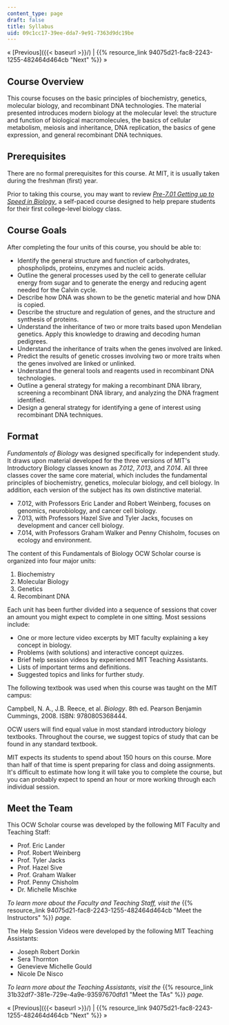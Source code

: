 ```yaml
---
content_type: page
draft: false
title: Syllabus
uid: 09c1cc17-39ee-dda7-9e91-7363d9dc19be
---
```

« \[Previous\]({{< baseurl >}}/) | {{% resource_link 94075d21-fac8-2243-1255-482464d464cb "Next" %}} »

## Course Overview

This course focuses on the basic principles of biochemistry, genetics, molecular biology, and recombinant DNA technologies. The material presented introduces modern biology at the molecular level: the structure and function of biological macromolecules, the basics of cellular metabolism, meiosis and inheritance, DNA replication, the basics of gene expression, and general recombinant DNA techniques.

## Prerequisites

There are no formal prerequisites for this course. At MIT, it is usually taken during the freshman (first) year.

Prior to taking this course, you may want to review [_Pre-7.01 Getting up to Speed in Biology_](/resources/res-7-001-pre-7-01-getting-up-to-speed-in-biology-summer-2019), a self-paced course designed to help prepare students for their first college-level biology class.

## Course Goals

After completing the four units of this course, you should be able to:

- Identify the general structure and function of carbohydrates, phospholipds, proteins, enzymes and nucleic acids.
- Outline the general processes used by the cell to generate cellular energy from sugar and to generate the energy and reducing agent needed for the Calvin cycle.
- Describe how DNA was shown to be the genetic material and how DNA is copied.
- Describe the structure and regulation of genes, and the structure and synthesis of proteins.
- Understand the inheritance of two or more traits based upon Mendelian genetics. Apply this knowledge to drawing and decoding human pedigrees.
- Understand the inheritance of traits when the genes involved are linked.
- Predict the results of genetic crosses involving two or more traits when the genes involved are linked or unlinked.
- Understand the general tools and reagents used in recombinant DNA technologies.
- Outline a general strategy for making a recombinant DNA library, screening a recombinant DNA library, and analyzing the DNA fragment identified.
- Design a general strategy for identifying a gene of interest using recombinant DNA techniques.

## Format

_Fundamentals of Biology_ was designed specifically for independent study. It draws upon material developed for the three versions of MIT's Introductory Biology classes known as _7.012_, _7.013_, and _7.014_. All three classes cover the same core material, which includes the fundamental principles of biochemistry, genetics, molecular biology, and cell biology. In addition, each version of the subject has its own distinctive material.

- 7.012, with Professors Eric Lander and Robert Weinberg, focuses on genomics, neurobiology, and cancer cell biology.
- 7.013, with Professors Hazel Sive and Tyler Jacks, focuses on development and cancer cell biology.
- 7.014, with Professors Graham Walker and Penny Chisholm, focuses on ecology and environment.

The content of this Fundamentals of Biology OCW Scholar course is organized into four major units:

1. Biochemistry
2. Molecular Biology
3. Genetics
4. Recombinant DNA

Each unit has been further divided into a sequence of sessions that cover an amount you might expect to complete in one sitting. Most sessions include:

- One or more lecture video excerpts by MIT faculty explaining a key concept in biology.
- Problems (with solutions) and interactive concept quizzes.
- Brief help session videos by experienced MIT Teaching Assistants.
- Lists of important terms and definitions.
- Suggested topics and links for further study.

The following textbook was used when this course was taught on the MIT campus:

Campbell, N. A., J.B. Reece, et al. _Biology_. 8th ed. Pearson Benjamin Cummings, 2008. ISBN: 9780805368444.

OCW users will find equal value in most standard introductory biology textbooks. Throughout the course, we suggest topics of study that can be found in any standard textbook.

MIT expects its students to spend about 150 hours on this course. More than half of that time is spent preparing for class and doing assignments. It's difficult to estimate how long it will take you to complete the course, but you can probably expect to spend an hour or more working through each individual session.

## Meet the Team

This OCW Scholar course was developed by the following MIT Faculty and Teaching Staff:

- Prof. Eric Lander
- Prof. Robert Weinberg
- Prof. Tyler Jacks
- Prof. Hazel Sive
- Prof. Graham Walker
- Prof. Penny Chisholm
- Dr. Michelle Mischke

_To learn more about the Faculty and Teaching Staff, visit the_ {{% resource_link 94075d21-fac8-2243-1255-482464d464cb "Meet the Instructors" %}} _page._

The Help Session Videos were developed by the following MIT Teaching Assistants:

- Joseph Robert Dorkin
- Sera Thornton
- Genevieve Michelle Gould
- Nicole De Nisco

_To learn more about the Teaching Assistants, visit the_ {{% resource_link 31b32df7-381e-729e-4a9e-93597670dfd1 "Meet the TAs" %}} _page._

« \[Previous\]({{< baseurl >}}/) | {{% resource_link 94075d21-fac8-2243-1255-482464d464cb "Next" %}} »